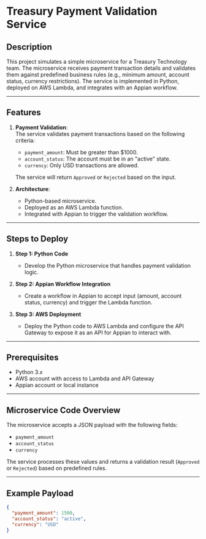 # Treasury Payment Validation Service

## Description
This project simulates a simple microservice for a Treasury Technology team. The microservice receives payment transaction details and validates them against predefined business rules (e.g., minimum amount, account status, currency restrictions). The service is implemented in Python, deployed on AWS Lambda, and integrates with an Appian workflow.

---

## Features

1. **Payment Validation**:  
   The service validates payment transactions based on the following criteria:
   - `payment_amount`: Must be greater than $1000.
   - `account_status`: The account must be in an "active" state.
   - `currency`: Only USD transactions are allowed.

   The service will return `Approved` or `Rejected` based on the input.

2. **Architecture**:
   - Python-based microservice.
   - Deployed as an AWS Lambda function.
   - Integrated with Appian to trigger the validation workflow.

---

## Steps to Deploy

1. **Step 1: Python Code**  
   - Develop the Python microservice that handles payment validation logic.

2. **Step 2: Appian Workflow Integration**  
   - Create a workflow in Appian to accept input (amount, account status, currency) and trigger the Lambda function.

3. **Step 3: AWS Deployment**  
   - Deploy the Python code to AWS Lambda and configure the API Gateway to expose it as an API for Appian to interact with.

---

## Prerequisites

- Python 3.x
- AWS account with access to Lambda and API Gateway
- Appian account or local instance

---

## Microservice Code Overview

The microservice accepts a JSON payload with the following fields:
- `payment_amount`
- `account_status`
- `currency`

The service processes these values and returns a validation result (`Approved` or `Rejected`) based on predefined rules.

---

## Example Payload
```json
{
  "payment_amount": 1500,
  "account_status": "active",
  "currency": "USD"
}
